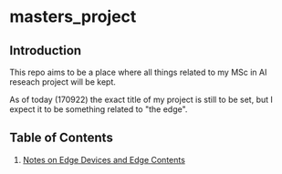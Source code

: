 # masters_project

## Introduction
This repo aims to be a place where all things related to my MSc in AI reseach project will be kept. 

As of today (170922) the exact title of my project is still to be set, but I expect it to be something related to "the edge".     

## Table of Contents
1. [Notes on Edge Devices and Edge Contents](Notes/edge_notes.md)